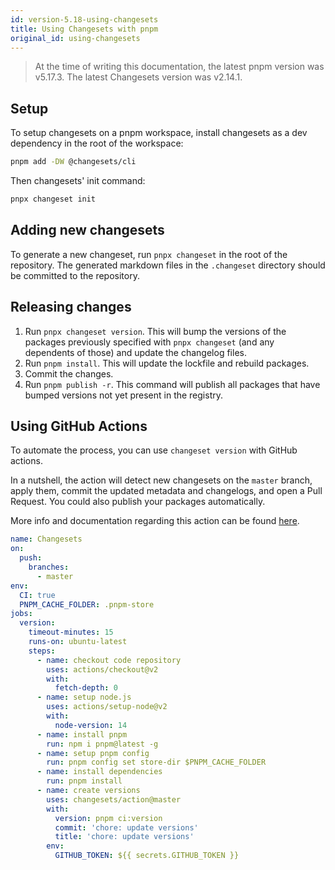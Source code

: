 ```yaml
---
id: version-5.18-using-changesets
title: Using Changesets with pnpm
original_id: using-changesets
---
```


> At the time of writing this documentation, the latest pnpm version was 
> v5.17.3. The latest Changesets version was v2.14.1.

## Setup

To setup changesets on a pnpm workspace, install changesets as a dev dependency
in the root of the workspace:

```sh
pnpm add -DW @changesets/cli
```

Then changesets' init command:

```sh
pnpx changeset init
```

## Adding new changesets

To generate a new changeset, run `pnpx changeset` in the root of the repository.
The generated markdown files in the `.changeset` directory should be committed
to the repository.

## Releasing changes

1. Run `pnpx changeset version`. This will bump the versions of the packages
previously specified with `pnpx changeset` (and any dependents of those) and
update the changelog files.
2. Run `pnpm install`. This will update the lockfile and rebuild packages.
3. Commit the changes.
4. Run `pnpm publish -r`. This command will publish all packages that have
bumped versions not yet present in the registry.

## Using GitHub Actions

To automate the process, you can use `changeset version` with GitHub actions.

In a nutshell, the action will detect new changesets on the `master` branch,
apply them, commit the updated metadata and changelogs, and open a Pull Request.
You could also publish your packages automatically.

More info and documentation regarding this action can be found
[here](https://github.com/changesets/action).

```yaml
name: Changesets
on:
  push:
    branches:
      - master
env:
  CI: true
  PNPM_CACHE_FOLDER: .pnpm-store
jobs:
  version:
    timeout-minutes: 15
    runs-on: ubuntu-latest
    steps:
      - name: checkout code repository
        uses: actions/checkout@v2
        with:
          fetch-depth: 0
      - name: setup node.js
        uses: actions/setup-node@v2
        with:
          node-version: 14
      - name: install pnpm
        run: npm i pnpm@latest -g
      - name: setup pnpm config
        run: pnpm config set store-dir $PNPM_CACHE_FOLDER
      - name: install dependencies
        run: pnpm install
      - name: create versions
        uses: changesets/action@master
        with:
          version: pnpm ci:version
          commit: 'chore: update versions'
          title: 'chore: update versions'
        env:
          GITHUB_TOKEN: ${{ secrets.GITHUB_TOKEN }}
```
